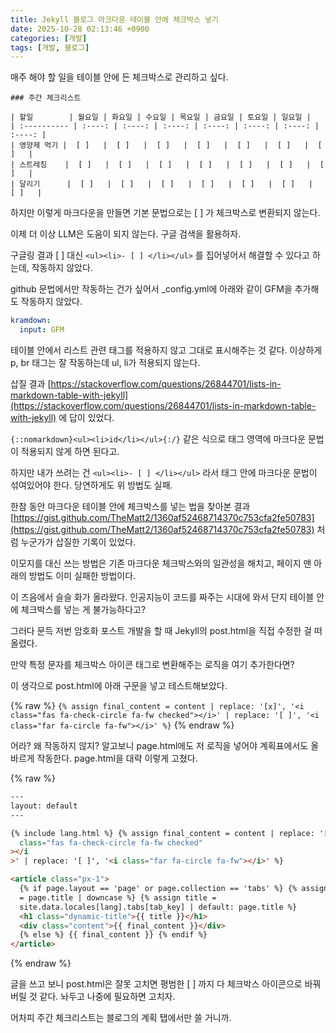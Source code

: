```yaml
---
title: Jekyll 블로그 마크다운 테이블 안에 체크박스 넣기
date: 2025-10-28 02:13:46 +0900
categories: [개발]
tags: [개발, 블로그]
---
```



매주 해야 할 일을 테이블 안에 든 체크박스로 관리하고 싶다.

```
### 주간 체크리스트

| 할일        | 월요일 | 화요일 | 수요일 | 목요일 | 금요일 | 토요일 | 일요일 |
| :---------- | :----: | :----: | :----: | :----: | :----: | :----: | :----: |
| 영양제 먹기 |  [ ]   |  [ ]   |  [ ]   |  [ ]   |  [ ]   |  [ ]   |  [ ]   |
| 스트레칭    |  [ ]   |  [ ]   |  [ ]   |  [ ]   |  [ ]   |  [ ]   |  [ ]   |
| 달리기      |  [ ]   |  [ ]   |  [ ]   |  [ ]   |  [ ]   |  [ ]   |  [ ]   |
```

하지만 이렇게 마크다운을 만들면 기본 문법으로는 [ ] 가 체크박스로 변환되지 않는다.

이제 더 이상 LLM은 도움이 되지 않는다. 구글 검색을 활용하자.

구글링 결과 [ ] 대신 `<ul><li>- [ ] </li></ul>` 를 집어넣어서 해결할 수 있다고 하는데, 작동하지 않았다.

github 문법에서만 작동하는 건가 싶어서 _config.yml에 아래와 같이 GFM을 추가해도 작동하지 않았다.

```yml
kramdown:
  input: GFM
```

테이블 안에서 리스트 관련 태그를 적용하지 않고 그대로 표시해주는 것 같다. 이상하게 p, br 태그는 잘 작동하는데 ul, li가 적용되지 않는다.

삽질 결과 [https://stackoverflow.com/questions/26844701/lists-in-markdown-table-with-jekyll](https://stackoverflow.com/questions/26844701/lists-in-markdown-table-with-jekyll) 에 답이 있었다.

`{::nomarkdown}<ul><li>id</li></ul>{:/}` 같은 식으로 태그 영역에 마크다운 문법이 적용되지 않게 하면 된다고.

하지만 내가 쓰려는 건 `<ul><li>- [ ] </li></ul>` 라서 태그 안에 마크다운 문법이 섞여있어야 한다. 당연하게도 위 방법도 실패.

한참 동안 마크다운 테이블 안에 체크박스를 넣는 법을 찾아본 결과 [https://gist.github.com/TheMatt2/1360af52468714370c753cfa2fe50783](https://gist.github.com/TheMatt2/1360af52468714370c753cfa2fe50783) 처럼 누군가가 삽질한 기록이 있었다.

이모지를 대신 쓰는 방법은 기존 마크다운 체크박스와의 일관성을 해치고, 페이지 맨 아래의 방법도 이미 실패한 방법이다.

이 즈음에서 슬슬 화가 올라왔다. 인공지능이 코드를 짜주는 시대에 와서 단지 테이블 안에 체크박스를 넣는 게 불가능하다고?

그러다 문득 저번 암호화 포스트 개발을 할 때 Jekyll의 post.html을 직접 수정한 걸 떠올렸다.

만약 특정 문자를 체크박스 아이콘 태그로 변환해주는 로직을 여기 추가한다면?

이 생각으로 post.html에 아래 구문을 넣고 테스트해보았다.

{% raw %}
`{% assign final_content = content | replace: '[x]', '<i class="fas fa-check-circle fa-fw checked"></i>' | replace: '[ ]', '<i class="far fa-circle fa-fw"></i>' %}`
{% endraw %}

어라? 왜 작동하지 않지? 알고보니 page.html에도 저 로직을 넣어야 계획표에서도 올바르게 작동한다. page.html을 대략 이렇게 고쳤다.

{% raw %}
```html
---
layout: default
---

{% include lang.html %} {% assign final_content = content | replace: '[x]', '<i
  class="fas fa-check-circle fa-fw checked"
></i
>' | replace: '[ ]', '<i class="far fa-circle fa-fw"></i>' %}

<article class="px-1">
  {% if page.layout == 'page' or page.collection == 'tabs' %} {% assign tab_key
  = page.title | downcase %} {% assign title =
  site.data.locales[lang].tabs[tab_key] | default: page.title %}
  <h1 class="dynamic-title">{{ title }}</h1>
  <div class="content">{{ final_content }}</div>
  {% else %} {{ final_content }} {% endif %}
</article>
```
{% endraw %}

글을 쓰고 보니 post.html은 잘못 고치면 평범한 [ ] 까지 다 체크박스 아이콘으로 바꿔버릴 것 같다. 놔두고 나중에 필요하면 고치자.

어차피 주간 체크리스트는 블로그의 계획 탭에서만 쓸 거니까.

